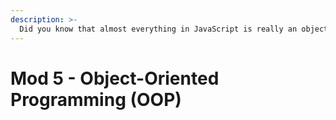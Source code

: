 ```yaml
---
description: >-
  Did you know that almost everything in JavaScript is really an object under the hood? In this module, you will learn how to harness the principles of Object-Oriented Programming that underlie everything we do in JavaScript. These skills will help you organize your code in order to build consistent and predictable programs.
---
```


# Mod 5 - Object-Oriented Programming (OOP)

